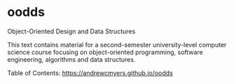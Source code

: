 # oodds
Object-Oriented Design and Data Structures

This text contains material for a second-semester university-level computer
science course focusing on object-oriented programming, software engineering,
algorithms and data structures.

Table of Contents: https://andrewcmyers.github.io/oodds

